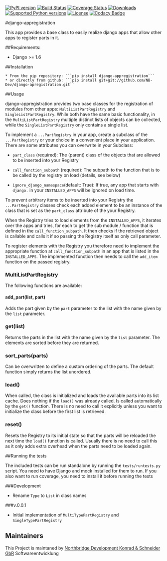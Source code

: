 [![PyPI version](https://img.shields.io/pypi/v/django-appregistration.svg)](http://badge.fury.io/py/django-appregistration) [![Build Status](https://travis-ci.org/NB-Dev/django-appregistration.svg?branch=master)](https://travis-ci.org/NB-Dev/django-appregistration) [![Coverage Status](https://coveralls.io/repos/NB-Dev/django-appregistration/badge.svg?branch=master&service=github)](https://coveralls.io/github/NB-Dev/django-appregistration?branch=master) [![Downloads](https://img.shields.io/pypi/dm/django-appregistration.svg)](https://pypi.python.org/pypi/django-appregistration/) [![Supported Python versions](https://img.shields.io/pypi/pyversions/django-appregistration.svg)](https://pypi.python.org/pypi/django-appregistration/) [![License](https://img.shields.io/pypi/l/django-appregistration.svg)](https://pypi.python.org/pypi/django-appregistration/) [![Codacy Badge](https://api.codacy.com/project/badge/grade/e9e55c2658d54801b6b29a1f52173dcf)](https://www.codacy.com/app/tim_11/django-appregistation)

#django-appregistration


This app provides a base class to easily realize django apps that allow other apps to register parts in it.

##Requirements:

* Django >= 1.6

##Installation

    * From the pip repository: ```pip install django-appregistration```
    * or directly from github: ```pip install git+git://github.com/NB-Dev/django-apregistration.git``

##Usage

django-appregistration provides two base classes for the registration of modules from other apps:
`MultiListPartRegistry` and `SingleListPartRegistry`. While both have the same basic functionality, in the
`MultiListPartRegistry` multiple distinct lists of objects can be collected, while the `SingleListPartRegistry` only
contains a single list.

To implement a `...PartRegistry` in your app, create a subclass of the `...PartRegistry` or your choice in a convenient
place in your application. There are some attributes you can overwrite in your Subclass:

* `part_class` (required): The (parent) class of the objects that are allowed to be inserted into your Registry

* `call_function_subpath` (required): The subpath to the function that is to be called by the registry on load (details,
see below)

* `ignore_django_namespace`(default: True): If true, any app that starts with `django.` in your `INSTALLED_APPS` will be
ignored on load time.

To prevent arbitrary items to be inserted into your Registry the `...PartRegistry` classes check each added element to
be an instance of the class that is set as the `part_class` attribute of the your Registry.
 
When the Registry tries to load elements from the `INSTALLED_APPS`, it iterates over the apps and tries, for each to get
the sub module / function that is defined in the `call_function_subpath`. It then checks if the retrieved object is
callable and calls it if so passing the Registry itself as only call parameter.

To register elements with the Registry you therefore need to implement the appropriate function at
`call_function_subpath` in an app that is listed in the `INSTALLED_APPS`. The implemented function then needs to call
the `add_item` function on the passed registry.

### MultiListPartRegistry
The following functions are available:

#### add_part(list, part)
Adds the part given by the `part` parameter to the list with the name given by the `list` parameter.

### get(list)
Returns the parts in the list with the name given by the `list` parameter. The elements are sorted before they are
returned.

### sort_parts(parts)
Can be overwritten to define a custom ordering of the parts. The default function simply returns the list unordered.

### load()
When called, the class is initialized and loads the available parts into its list cache. Does nothing if the `load()`
was already called. Is called automatically by the `get()` function. There is no need to call it explicitly unless you
want to initialize the class before the first list is retrieved.

### reset()
Resets the Registry to its initial state so that the parts will be reloaded the next time the `load()` function is
called. Usually there is no need to call this as it only adds extra overhead when the parts need to be loaded again.

##Running the tests

The included tests can be run standalone by running the `tests/runtests.py` script. You need to have Django and
mock installed for them to run. If you also want to run coverage, you need to install it before running the tests

###Development
- Rename `Type` to `List` in class names

###v.0.0.1

- Initial implementation of `MultiTypePartRegistry` and `SingleTypePartRegistry`


## Maintainers
This Project is maintaned by [Northbridge Development Konrad & Schneider GbR](http://www.northbridge-development.de) Softwareentwicklung
